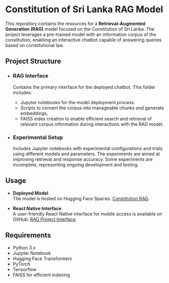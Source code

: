 # Constitution of Sri Lanka RAG Model

This repository contains the resources for a **Retrieval-Augmented Generation (RAG)** model focused on the Constitution of Sri Lanka. The project leverages a pre-trained model with an information corpus of the constitution, enabling an interactive chatbot capable of answering queries based on constitutional law.

## Project Structure

- ### RAG Interface  
  Contains the primary interface for the deployed chatbot. This folder includes:
  - Jupyter notebooks for the model deployment process.
  - Scripts to convert the corpus into manageable chunks and generate embeddings.
  - FAISS index creation to enable efficient search and retrieval of relevant corpus information during interactions with the RAG model.

- ### Experimental Setup  
  Includes Jupyter notebooks with experimental configurations and trials using different models and parameters. The experiments are aimed at improving retrieval and response accuracy. Some experiments are incomplete, representing ongoing development and testing.

## Usage

- **Deployed Model**  
  The model is hosted on Hugging Face Spaces: [Constitution RAG](https://huggingface.co/spaces/AtleeBugs/ConstitutionRAG).

- **React Native Interface**  
  A user-friendly React Native interface for mobile access is available on GitHub: [RAG Project Interface](https://github.com/dinushasandamali/Rag_Project).

## Requirements

- Python 3.x
- Jupyter Notebook
- Hugging Face Transformers
- PyTorch
- Tensorflow
- FAISS for efficient indexing
